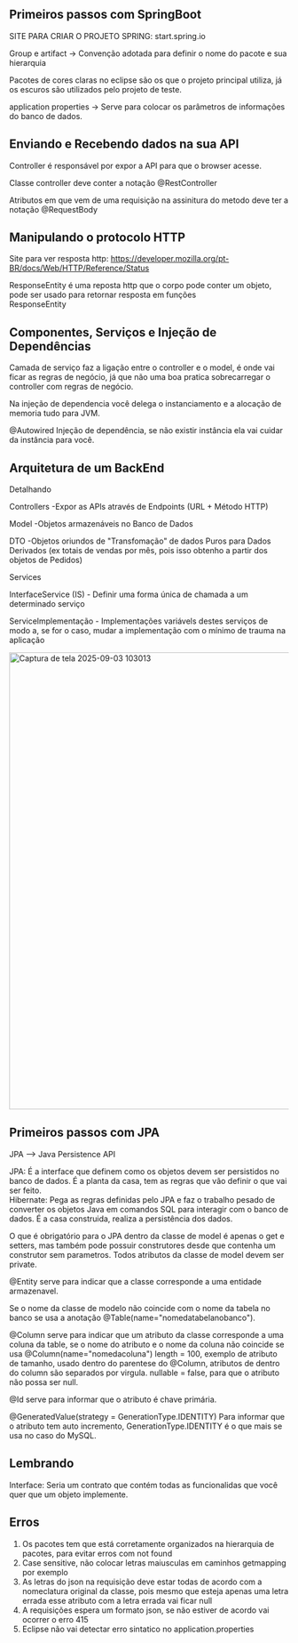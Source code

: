 ## Primeiros passos com SpringBoot
SITE PARA CRIAR O PROJETO SPRING: start.spring.io

Group e artifact → Convenção adotada para definir o nome do pacote e sua hierarquia

Pacotes de cores claras no eclipse são os que o projeto principal utiliza, já os escuros são utilizados pelo projeto de teste.

application properties → Serve para colocar os parâmetros de informações do banco de dados.

## Enviando e Recebendo dados na sua API
Controller é responsável por expor a API para que o browser acesse.

Classe controller deve conter a notação @RestController

Atributos em que vem de uma requisição na assinitura do metodo deve ter a notação @RequestBody

## Manipulando o protocolo HTTP
Site para ver resposta http: https://developer.mozilla.org/pt-BR/docs/Web/HTTP/Reference/Status

ResponseEntity é uma reposta http que o corpo pode conter um objeto, pode ser usado para retornar resposta em funções<br>
ResponseEntity<NomeDoObjeto>

## Componentes, Serviços e Injeção de Dependências
Camada de serviço faz a ligação entre o controller e o model, é onde vai ficar as regras de negócio, já que não uma boa pratica sobrecarregar o controller com regras de negócio.

Na injeção de dependencia você delega o instanciamento e a alocação de memoria tudo para JVM.

@Autowired
Injeção de dependência, se não existir instância ela vai cuidar da instância para você.

## Arquitetura de um BackEnd
Detalhando

Controllers -Expor as APls através de Endpoints (URL + Método HTTP)

Model -Objetos armazenáveis no Banco de Dados

DTO -Objetos oriundos de "Transfomação" de dados Puros para Dados Derivados (ex totais de vendas por mês, pois isso obtenho a partir dos objetos de Pedidos)

Services

InterfaceService (IS) - Definir uma forma única de chamada a um determinado serviço

Servicelmplementação - Implementações variávels destes serviços de modo a, se for o caso, mudar a implementação com o mínimo de trauma na aplicação

<img width="1478" height="822" alt="Captura de tela 2025-09-03 103013" src="https://github.com/user-attachments/assets/02f6c9d0-d78b-4f14-9b9b-4825e06fd099" />

## Primeiros passos com JPA
JPA --> Java Persistence API

JPA: É a interface que definem como os objetos devem ser persistidos no banco de dados. É a planta da casa, tem as regras que vão definir o que vai ser feito.<br>
Hibernate: Pega as regras definidas pelo JPA e faz o trabalho pesado de converter os objetos Java em comandos SQL para interagir com o banco de dados. É a casa construida, realiza a persistência dos dados.

O que é obrigatório para o JPA dentro da classe de model é apenas o get e setters, mas também pode possuir construtores desde que contenha um construtor sem parametros.
Todos atributos da classe de model devem ser private.

@Entity serve para indicar que a classe corresponde a uma entidade armazenavel.

Se o nome da classe de modelo não coincide com o nome da tabela no banco se usa a anotação @Table(name="nomedatabelanobanco").

@Column serve para indicar que um atributo da classe corresponde a uma coluna da table, se o nome do atributo e o nome da coluna não coincide se usa @Column(name="nomedacoluna")
length = 100, exemplo de atributo de tamanho, usado dentro do parentese do @Column, atributos de dentro do column são separados por virgula.
nullable = false, para que o atributo não possa ser null.

@Id serve para informar que o atributo é chave primária.

@GeneratedValue(strategy = GenerationType.IDENTITY) Para informar que o atributo tem auto incremento, GenerationType.IDENTITY é o que mais se usa no caso do MySQL.

## Lembrando 
Interface: Seria um contrato que contém todas as funcionalidas que você quer que um objeto implemente.
## Erros
<ol>
  <li>Os pacotes tem que está corretamente organizados na hierarquia de pacotes, para evitar erros com not found</li>
  <li>Case sensitive, não colocar letras maiusculas em caminhos getmapping por exemplo</li>
  <li>As letras do json na requisição deve estar todas de acordo com a nomeclatura original da classe, pois mesmo que esteja apenas uma letra errada esse atributo com a letra errada vai ficar null</li>
  <li>A requisições espera um formato json, se não estiver de acordo vai ocorrer o erro 415</li>
  <li>Eclipse não vai detectar erro sintatico no application.properties</li>
</ol>
